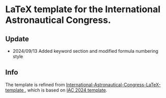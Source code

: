 # LaTeX template for the International Astronautical Congress.

## Update
- 2024/09/13 Added keyword section and modified formula numbering style

## Info
The template is refined from [International-Astronautical-Congress-LaTeX-template
](https://github.com/dave-ai/International-Astronautical-Congress-LaTeX-template), which is based on [IAC 2024 template](https://www.iafastro.org/assets/files/events/iac/2024/IAC%202024%20Manuscript_Template.doc).

